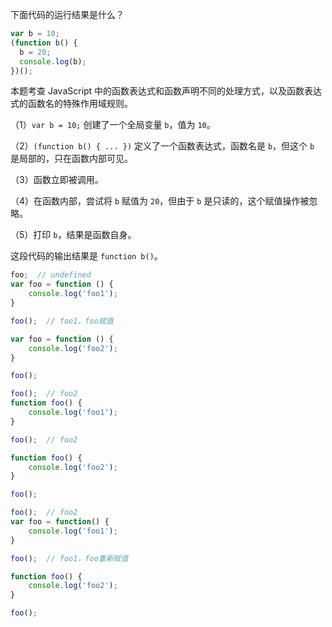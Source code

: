下面代码的运行结果是什么？

```javascript
var b = 10;
(function b() {
  b = 20;
  console.log(b);
})();
```

本题考查 JavaScript 中的函数表达式和函数声明不同的处理方式，以及函数表达式的函数名的特殊作用域规则。

（1）`var b = 10;` 创建了一个全局变量 `b`，值为 `10`。

（2）`(function b() { ... })` 定义了一个函数表达式，函数名是 `b`，但这个 `b` 是局部的，只在函数内部可见。

（3）函数立即被调用。

（4）在函数内部，尝试将 `b` 赋值为 `20`，但由于 `b` 是只读的，这个赋值操作被忽略。

（5）打印 `b`，结果是函数自身。

这段代码的输出结果是 `function b()`。

```javascript
foo;  // undefined
var foo = function () {
    console.log('foo1');
}

foo();  // foo1，foo赋值

var foo = function () {
    console.log('foo2');
}

foo();
```

```javascript
foo();  // foo2
function foo() {
    console.log('foo1');
}

foo();  // foo2

function foo() {
    console.log('foo2');
}

foo();
```

```javascript
foo();  // foo2
var foo = function() {
    console.log('foo1');
}

foo();  // foo1，foo重新赋值

function foo() {
    console.log('foo2');
}

foo();
```

